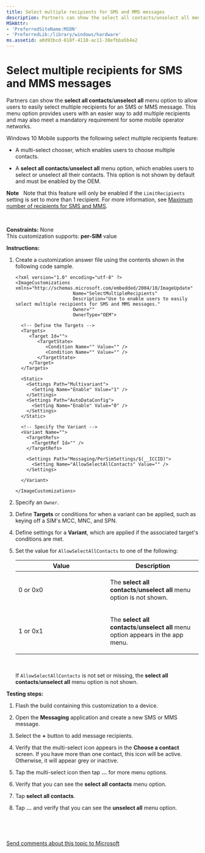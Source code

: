 ```yaml
---
title: Select multiple recipients for SMS and MMS messages
description: Partners can show the select all contacts/unselect all menu option to allow users to easily select multiple recipients for an SMS or MMS message.
MSHAttr:
- 'PreferredSiteName:MSDN'
- 'PreferredLib:/library/windows/hardware'
ms.assetid: a0d93bcd-818f-4118-ac11-38efbba5b4a2
---
```


# Select multiple recipients for SMS and MMS messages


Partners can show the **select all contacts**/**unselect all** menu option to allow users to easily select multiple recipients for an SMS or MMS message. This menu option provides users with an easier way to add multiple recipients and may also meet a mandatory requirement for some mobile operator networks.

Windows 10 Mobile supports the following select multiple recipients feature:

-   A multi-select chooser, which enables users to choose multiple contacts.

-   A **select all contacts**/**unselect all** menu option, which enables users to select or unselect all their contacts. This option is not shown by default and must be enabled by the OEM.

**Note**  
Note that this feature will only be enabled if the `LimitRecipients` setting is set to more than 1 recipient. For more information, see [Maximum number of recipients for SMS and MMS](maximum-number-of-recipients-for-sms-and-mms.md).

 

<a href="" id="constraints---none"></a>**Constraints:** None  
This customization supports: **per-SIM** value

<a href="" id="instructions-"></a>**Instructions:**  
1.  Create a customization answer file using the contents shown in the following code sample.

    ``` syntax
    <?xml version="1.0" encoding="utf-8" ?>  
    <ImageCustomizations xmlns="http://schemas.microsoft.com/embedded/2004/10/ImageUpdate"  
                         Name="SelectMultipleRecipients"  
                         Description="Use to enable users to easily select multiple recipients for SMS and MMS messages."  
                         Owner=""  
                         OwnerType="OEM"> 
      
      <!-- Define the Targets --> 
      <Targets>
         <Target Id="">
            <TargetState>
               <Condition Name="" Value="" />
               <Condition Name="" Value="" />
            </TargetState>
         </Target>
      </Targets>
      
      <Static>
        <Settings Path="Multivariant">
          <Setting Name="Enable" Value="1" />
        </Settings>
        <Settings Path="AutoDataConfig">
          <Setting Name="Enable" Value="0" />
        </Settings>
      </Static>

      <!-- Specify the Variant -->
      <Variant Name=""> 
        <TargetRefs>
          <TargetRef Id="" /> 
        </TargetRefs>

        <Settings Path="Messaging/PerSimSettings/$(__ICCID)">  
          <Setting Name="AllowSelectAllContacts" Value="" />    
        </Settings>  

      </Variant>

    </ImageCustomizations>
    ```

2.  Specify an `Owner`.

3.  Define **Targets** or conditions for when a variant can be applied, such as keying off a SIM's MCC, MNC, and SPN.

4.  Define settings for a **Variant**, which are applied if the associated target's conditions are met.

5.  Set the value for `AllowSelectAllContacts` to one of the following:

    <table>
    <colgroup>
    <col width="50%" />
    <col width="50%" />
    </colgroup>
    <thead>
    <tr class="header">
    <th>Value</th>
    <th>Description</th>
    </tr>
    </thead>
    <tbody>
    <tr class="odd">
    <td><p>0 or 0x0</p></td>
    <td><p>The <strong>select all contacts</strong>/<strong>unselect all</strong> menu option is not shown.</p></td>
    </tr>
    <tr class="even">
    <td><p>1 or 0x1</p></td>
    <td><p>The <strong>select all contacts</strong>/<strong>unselect all</strong> menu option appears in the app menu.</p></td>
    </tr>
    </tbody>
    </table>

     

    If `AllowSelectAllContacts` is not set or missing, the **select all contacts**/**unselect all** menu option is not shown.

<a href="" id="testing-steps-"></a>**Testing steps:**  
1.  Flash the build containing this customization to a device.

2.  Open the **Messaging** application and create a new SMS or MMS message.

3.  Select the **+** button to add message recipients.

4.  Verify that the multi-select icon appears in the **Choose a contact** screen. If you have more than one contact, this icon will be active. Otherwise, it will appear grey or inactive.

5.  Tap the multi-select icon then tap **…** for more menu options.

6.  Verify that you can see the **select all contacts** menu option.

7.  Tap **select all contacts**.

8.  Tap **…** and verify that you can see the **unselect all** menu option.

 

 

[Send comments about this topic to Microsoft](mailto:wsddocfb@microsoft.com?subject=Documentation%20feedback%20%5Bp_phCustomization\p_phCustomization%5D:%20Select%20multiple%20recipients%20for%20SMS%20and%20MMS%20messages%20%20RELEASE:%20%289/7/2016%29&body=%0A%0APRIVACY%20STATEMENT%0A%0AWe%20use%20your%20feedback%20to%20improve%20the%20documentation.%20We%20don't%20use%20your%20email%20address%20for%20any%20other%20purpose,%20and%20we'll%20remove%20your%20email%20address%20from%20our%20system%20after%20the%20issue%20that%20you're%20reporting%20is%20fixed.%20While%20we're%20working%20to%20fix%20this%20issue,%20we%20might%20send%20you%20an%20email%20message%20to%20ask%20for%20more%20info.%20Later,%20we%20might%20also%20send%20you%20an%20email%20message%20to%20let%20you%20know%20that%20we've%20addressed%20your%20feedback.%0A%0AFor%20more%20info%20about%20Microsoft's%20privacy%20policy,%20see%20http://privacy.microsoft.com/default.aspx. "Send comments about this topic to Microsoft")




